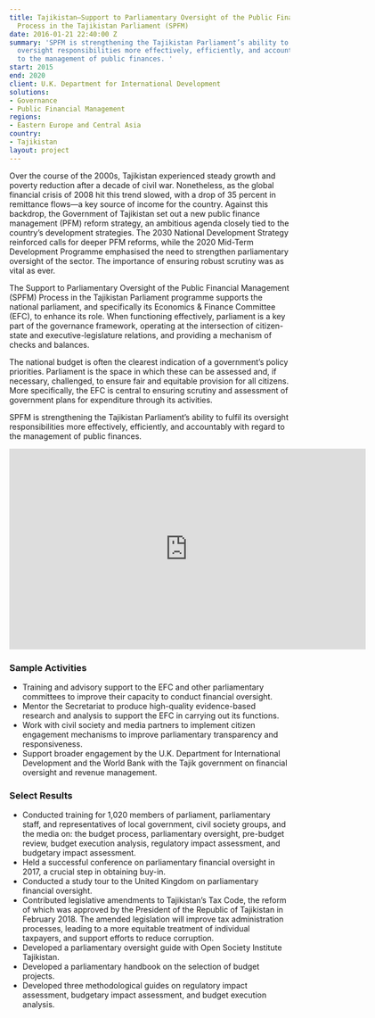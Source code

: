 ```yaml
---
title: Tajikistan—Support to Parliamentary Oversight of the Public Financial Management
  Process in the Tajikistan Parliament (SPFM)
date: 2016-01-21 22:40:00 Z
summary: 'SPFM is strengthening the Tajikistan Parliament’s ability to fulfil its
  oversight responsibilities more effectively, efficiently, and accountably with regard
  to the management of public finances. '
start: 2015
end: 2020
client: U.K. Department for International Development
solutions:
- Governance
- Public Financial Management
regions:
- Eastern Europe and Central Asia
country:
- Tajikistan
layout: project
---
```


Over the course of the 2000s, Tajikistan experienced steady growth and poverty reduction after a decade of civil war. Nonetheless, as the global financial crisis of 2008 hit this trend slowed, with a drop of 35 percent in remittance flows—a key source of income for the country. Against this backdrop, the Government of Tajikistan set out a new public finance management (PFM) reform strategy, an ambitious agenda closely tied to the country’s development strategies. The 2030 National Development Strategy reinforced calls for deeper PFM reforms, while the 2020 Mid-Term Development Programme emphasised the need to strengthen parliamentary oversight of the sector. The importance of ensuring robust scrutiny was as vital as ever.

The Support to Parliamentary Oversight of the Public Financial Management (SPFM) Process in the Tajikistan Parliament programme supports the national parliament, and specifically its Economics & Finance Committee (EFC), to enhance its role. When functioning effectively, parliament is a key part of the governance framework, operating at the intersection of citizen-state and executive-legislature relations, and providing a mechanism of checks and balances.

The national budget is often the clearest indication of a government’s policy priorities. Parliament is the space in which these can be assessed and, if necessary, challenged, to ensure fair and equitable provision for all citizens. More specifically, the EFC is central to ensuring scrutiny and assessment of government plans for expenditure through its activities. 

SPFM is strengthening the Tajikistan Parliament’s ability to fulfil its oversight responsibilities more effectively, efficiently, and accountably with regard to the management of public finances. 

<iframe src="https://player.vimeo.com/video/366474598" width="640" height="360" frameborder="0" allow="autoplay; fullscreen" allowfullscreen></iframe>

### Sample Activities

* Training and advisory support to the EFC and other parliamentary committees to improve their capacity to conduct financial oversight. 
* Mentor the Secretariat to produce high-quality evidence-based research and analysis to support the EFC in carrying out its functions.
* Work with civil society and media partners to implement citizen engagement mechanisms to improve parliamentary transparency and responsiveness.
* Support broader engagement by the U.K. Department for International Development and the World Bank with the Tajik government on financial oversight and revenue management.

### Select Results

* Conducted training for 1,020 members of parliament, parliamentary staff, and representatives of local government, civil society groups, and the media on: the budget process, parliamentary oversight, pre-budget review, budget execution analysis, regulatory impact assessment, and budgetary impact assessment.
* Held a successful conference on parliamentary financial oversight in 2017, a crucial step in obtaining buy-in.
* Conducted a study tour to the United Kingdom on parliamentary financial oversight. 
* Contributed legislative amendments to Tajikistan’s Tax Code, the reform of which was approved by the President of the Republic of Tajikistan in February 2018. The amended legislation will improve tax administration processes, leading to a more equitable treatment of individual taxpayers, and support efforts to reduce corruption.
* Developed a parliamentary oversight guide with Open Society Institute Tajikistan. 
* Developed a parliamentary handbook on the selection of budget projects.
* Developed three methodological guides on regulatory impact assessment, budgetary impact assessment, and budget execution analysis.